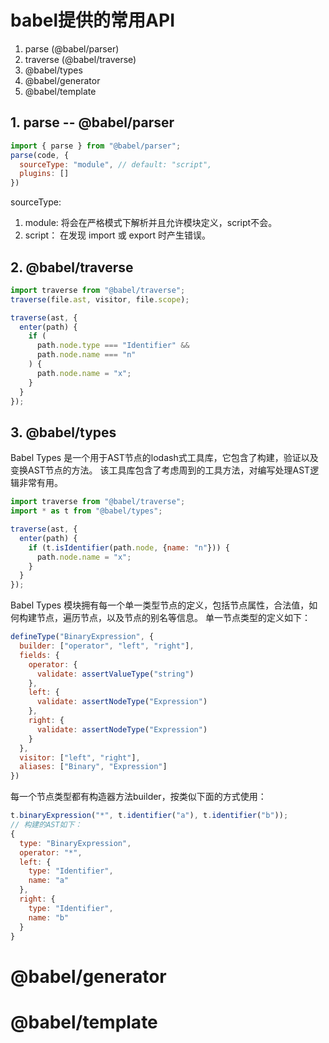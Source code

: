 # babel提供的常用API
1. parse (@babel/parser)
2. traverse (@babel/traverse)
3. @babel/types
4. @babel/generator
5. @babel/template




## 1. parse -- @babel/parser
```js
import { parse } from "@babel/parser";
parse(code, {
  sourceType: "module", // default: "script",
  plugins: []
})
```
sourceType: 
1. module: 将会在严格模式下解析并且允许模块定义，script不会。
2. script： 在发现 import 或 export 时产生错误。

## 2. @babel/traverse
```js
import traverse from "@babel/traverse";
traverse(file.ast, visitor, file.scope);

traverse(ast, {
  enter(path) {
    if (
      path.node.type === "Identifier" &&
      path.node.name === "n"
    ) {
      path.node.name = "x";
    }
  }
});

```

## 3. @babel/types
Babel Types 是一个用于AST节点的lodash式工具库，它包含了构建，验证以及变换AST节点的方法。
该工具库包含了考虑周到的工具方法，对编写处理AST逻辑非常有用。
```js
import traverse from "@babel/traverse";
import * as t from "@babel/types";

traverse(ast, {
  enter(path) {
    if (t.isIdentifier(path.node, {name: "n"})) {
      path.node.name = "x";
    }
  }
});
```

Babel Types 模块拥有每一个单一类型节点的定义，包括节点属性，合法值，如何构建节点，遍历节点，以及节点的别名等信息。
单一节点类型的定义如下：
```js
defineType("BinaryExpression", {
  builder: ["operator", "left", "right"],
  fields: {
    operator: {
      validate: assertValueType("string")
    },
    left: {
      validate: assertNodeType("Expression")
    },
    right: {
      validate: assertNodeType("Expression")
    }
  },
  visitor: ["left", "right"],
  aliases: ["Binary", "Expression"]
})
```
每一个节点类型都有构造器方法builder，按类似下面的方式使用：
```js
t.binaryExpression("*", t.identifier("a"), t.identifier("b"));
// 构建的AST如下：
{
  type: "BinaryExpression",
  operator: "*",
  left: {
    type: "Identifier",
    name: "a"
  },
  right: {
    type: "Identifier",
    name: "b"
  }
}
```





# @babel/generator

# @babel/template
